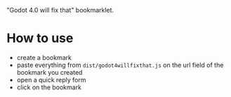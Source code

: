 "Godot 4.0 will fix that" bookmarklet.

# How to use

- create a bookmark 
- paste everything from `dist/godot4willfixthat.js` on the url field of the bookmark you created
- open a quick reply form
- click on the bookmark